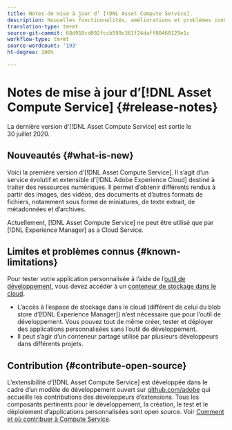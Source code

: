 ```yaml
---
title: Notes de mise à jour d’ [!DNL Asset Compute Service].
description: Nouvelles fonctionnalités, améliorations et problèmes connus dans  [!DNL Asset Compute Service].
translation-type: tm+mt
source-git-commit: 68d910cd092fccb599c361f24daff80460129e1c
workflow-type: tm+mt
source-wordcount: '193'
ht-degree: 100%

---
```



# Notes de mise à jour d’[!DNL Asset Compute Service] {#release-notes}

La dernière version d’[!DNL Asset Compute Service] est sortie le 30 juillet 2020.

<!--

To test your custom applications with the [developer tool](https://github.com/adobe/asset-compute-devtool), you need access to a [cloud storage container](https://github.com/adobe/asset-compute-devtool#prerequisites). Currently, Adobe supports Azure Blob Storage and AWS S3.

>[!NOTE]
>
>Cloud storage access is only required for using the developer tool. You can still create, test and deploy custom applications with out using the developer tool.
-->

## Nouveautés {#what-is-new}

Voici la première version d’[!DNL Asset Compute Service]. Il s’agit d’un service évolutif et extensible d’[!DNL Adobe Experience Cloud] destiné à traiter des ressources numériques. Il permet d’obtenir différents rendus à partir des images, des vidéos, des documents et d’autres formats de fichiers, notamment sous forme de miniatures, de texte extrait, de métadonnées et d’archives.

Actuellement, [!DNL Asset Compute Service] ne peut être utilisé que par [!DNL Experience Manager] as a Cloud Service.

## Limites et problèmes connus {#known-limitations}

Pour tester votre application personnalisée à l’aide de l’[outil de développement](https://github.com/adobe/asset-compute-devtool), vous devez accéder à un [conteneur de stockage dans le cloud](https://github.com/adobe/asset-compute-devtool#prerequisites).

* L’accès à l’espace de stockage dans le cloud (différent de celui du blob store d’[!DNL Experience Manager]) n’est nécessaire que pour l’outil de développement. Vous pouvez tout de même créer, tester et déployer des applications personnalisées sans l’outil de développement.
* Il peut s’agir d’un conteneur partagé utilisé par plusieurs développeurs dans différents projets.

## Contribution {#contribute-open-source}

L’extensibilité d’[!DNL Asset Compute Service] est développée dans le cadre d’un modèle de développement ouvert sur [github.com/adobe](https://github.com/adobe) qui accueille les contributions des développeurs d’extensions. Tous les composants pertinents pour le développement, la création, le test et le déploiement d’applications personnalisées sont open source. Voir [Comment et où contribuer à Compute Service](contribute-to-compute-service.md).

<!-- **TBD:**
* Are we versioning the releases?
* Is there any compatibility information to be added? With Project Firefly versions, or AEMaaCS releases, or other offerings/integrations such as InDesign Server?
-->
